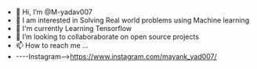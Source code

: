 - 👋 Hi, I’m @M-yadav007
- 👀 I am interested in Solving Real world problems using Machine learning
- 🌱 I'm currently Learning Tensorflow
- 💞️ I’m looking to collaboraborate on open source projects
- 📫 How to reach me ...
- ----Instagram-->https://www.instagram.com/mayank_yad007/

<!---
M-yadav007/M-yadav007 is a ✨ special ✨ repository because its `README.md` (this file) appears on your GitHub profile.
You can click the Preview link to take a look at your changes.
--->
